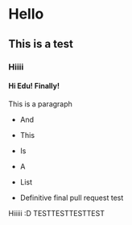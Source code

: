 # Hello

## This is a test

### Hiiii

#### Hi Edu! Finally!

This is a paragraph

- And

- This

- Is

- A

- List

- Definitive final pull request test

Hiiiii :D TESTTESTTESTTEST